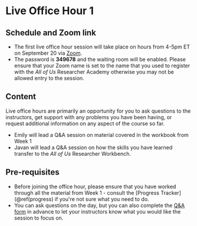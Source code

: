 
# Live Office Hour 1

## Schedule and Zoom link

* The first live office hour session will take place on hours from 4-5pm ET on September 20 via [Zoom](https://rtiorg.zoom.us/j/8340850804?pwd=b3BZMi9oRzJ3MlB1aHlQaGNXYUwrdz09). 
* The password is **349678** and the waiting room will be enabled. Please ensure that your Zoom name is set to the name that you used to register with the *All of Us* Researcher Academy otherwise you may not be allowed entry to the session.

## Content

Live office hours are primarily an opportunity for you to ask questions to the instructors, get support with any problems you have been having, or request additional information on any aspect of the course so far.

* Emily will lead a Q&A session on material covered in the workbook from Week 1 
* Javan will lead a Q&A session on how the skills you have learned transfer to the *All of Us* Researcher Workbench. 

## Pre-requisites

* Before joining the office hour, please ensure that you have worked through all the material from Week 1 - consult the [Progress Tracker](\@ref(progress) if you're not sure what you need to do.
* You can ask questions on the day, but you can also complete the [Q&A form](https://forms.gle/JhTghtpNgav3Sh1z6) in advance to let your instructors know what you would like the session to focus on.
